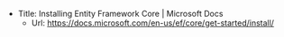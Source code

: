 ﻿* Title:	Installing Entity Framework Core | Microsoft Docs
  * Url:	https://docs.microsoft.com/en-us/ef/core/get-started/install/
